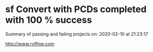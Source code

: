 # sf Convert with PCDs completed with 100 % success

Summary of passing and failing projects on: 2020-02-10 at 21:23:17

http://www.ryffine.com
